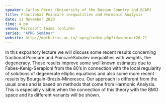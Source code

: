 ```yaml
---
speaker: Carlos Pérez (University of the Basque Country and BCAM)
title: Fractional Poincaré inequalities and Harmonic Analysis
date: 11 November 2020
time: 4 pm
venue: Microsoft Teams (online)
series: "APRG Seminar"
website: http://math.iisc.ac.in/~aprg/index.php?id=seminar20-21
---
```


In this expository lecture we will discuss some recent results
concerning fractional Poincaré and PoincaréSobolev inequalities with
weights, the degeneracy. These results improve some well known estimates
due to Fabes-Kenig-Serapioni from the 80’s in connection with the local
regularity of solutions of degenerate elliptic equations and also some
more recent results by Bourgain-Brezis-Minorescu. Our approach is
different from the usual ones and is based on methods that come from
Harmonic Analysis. This is especially visible when the connection of
this theory with the BMO space and its different variants will be shown.

